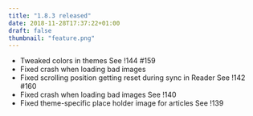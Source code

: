 ```yaml
---
title: "1.8.3 released"
date: 2018-11-28T17:37:22+01:00
draft: false
thumbnail: "feature.png"
---
```


*   Tweaked colors in themes
    See !144 #159
*   Fixed crash when loading bad images
*   Fixed scrolling position getting reset during sync in Reader
    See !142 #160
*   Fixed crash when loading bad images
    See !140
*   Fixed theme-specific place holder image for articles
    See !139

